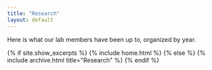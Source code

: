 ```yaml
---
title: "Research"
layout: default
---
```


Here is what our lab members have been up to, organized by year.

{% if site.show_excerpts %}
  {% include home.html %}
{% else %}
  {% include archive.html title="Research" %}
{% endif %}
